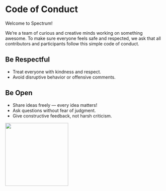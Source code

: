 # Code of Conduct

Welcome to Spectrum!

We’re a team of curious and creative minds working on something awesome. To make sure everyone feels safe and respected, we ask that all contributors and participants follow this simple code of conduct.

##  Be Respectful
- Treat everyone with kindness and respect.
- Avoid disruptive behavior or offensive comments.

##  Be Open
- Share ideas freely — every idea matters!
- Ask questions without fear of judgment.
- Give constructive feedback, not harsh criticism.


<img src="Githublogo.png" width="200" style="vertical-align: middle; margin-right: 10px;">
